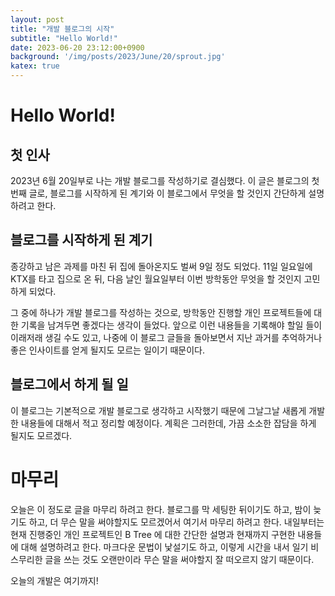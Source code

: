 ```yaml
---
layout: post
title: "개발 블로그의 시작"
subtitle: "Hello World!"
date: 2023-06-20 23:12:00+0900
background: '/img/posts/2023/June/20/sprout.jpg'
katex: true
---
```


# Hello World!

## 첫 인사
2023년 6월 20일부로 나는 개발 블로그를 작성하기로 결심했다.
이 글은 블로그의 첫 번째 글로, 블로그를 시작하게 된 계기와 이 블로그에서 무엇을 할 것인지 간단하게 설명하려고 한다.

## 블로그를 시작하게 된 계기
종강하고 남은 과제를 마친 뒤 집에 돌아온지도 벌써 9일 정도 되었다. 11일 일요일에 KTX를 타고 집으로 온 뒤, 다음 날인 월요일부터 이번 방학동안 무엇을 할 것인지 고민하게 되었다.

그 중에 하나가 개발 블로그를 작성하는 것으로, 방학동안 진행할 개인 프로젝트들에 대한 기록을 남겨두면 좋겠다는 생각이 들었다. 앞으로 이런 내용들을 기록해야 할일 들이 이래저래 생길 수도 있고, 나중에 이 블로그 글들을 돌아보면서 지난 과거를 추억하거나 좋은 인사이트를 얻게 될지도 모르는 일이기 때문이다.

## 블로그에서 하게 될 일
이 블로그는 기본적으로 개발 블로그로 생각하고 시작했기 때문에 그날그날 새롭게 개발한 내용들에 대해서 적고 정리할 예정이다. 계획은 그러한데, 가끔 소소한 잡담을 하게 될지도 모르겠다.

# 마무리
오늘은 이 정도로 글을 마무리 하려고 한다. 블로그를 막 세팅한 뒤이기도 하고, 밤이 늦기도 하고, 더 무슨 말을 써야할지도 모르겠어서 여기서 마무리 하려고 한다. 내일부터는 현재 진행중인 개인 프로젝트인 B Tree 에 대한 간단한 설명과 현재까지 구현한 내용들에 대해 설명하려고 한다. 마크다운 문법이 낯설기도 하고, 이렇게 시간을 내서 일기 비스무리한 글을 쓰는 것도 오랜만이라 무슨 말을 써야할지 잘 떠오르지 않기 때문이다. 

오늘의 개발은 여기까지!
